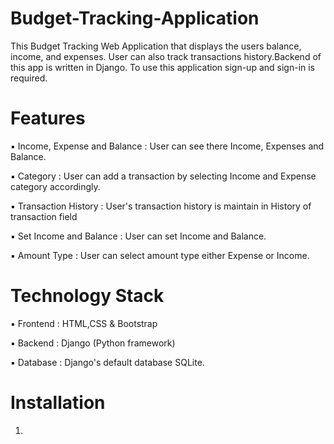 # Budget-Tracking-Application
This Budget Tracking Web Application that displays the users balance, income, and expenses. User can also track transactions history.Backend of this app is written in Django. To use this application sign-up and sign-in is required.

# Features 
▪️ Income, Expense and Balance : User can see there Income, Expenses and Balance.

▪️ Category : User can add a transaction by selecting Income and Expense category accordingly.

▪️ Transaction History : User's transaction history is maintain in History of transaction field

▪️ Set Income and Balance : User can set Income and Balance.

▪️ Amount Type : User can select amount type either Expense or Income.

# Technology Stack 
▪️ Frontend : HTML,CSS & Bootstrap

▪️ Backend : Django (Python framework)

▪️ Database : Django's default database SQLite.

# Installation 
1) 
